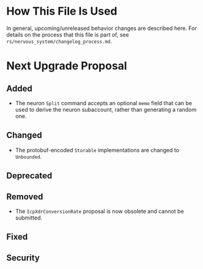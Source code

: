 # How This File Is Used

In general, upcoming/unreleased behavior changes are described here. For details
on the process that this file is part of, see
`rs/nervous_system/changelog_process.md`.


# Next Upgrade Proposal

## Added

* The neuron `Split` command accepts an optional `memo` field that can be used to derive the neuron
  subaccount, rather than generating a random one.

## Changed

* The protobuf-encoded `Storable` implementations are changed to `Unbounded`.

## Deprecated

## Removed

* The `IcpXdrConversionRate` proposal is now obsolete and cannot be submitted.

## Fixed

## Security
